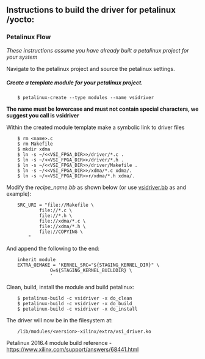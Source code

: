 ## Instructions to build the driver for petalinux /yocto:

### Petalinux Flow
*These instructions assume you have already built a petalinux project for your system*

Navigate to the petalinux project and source the petalinux settings.

##### Create a template module for your petalinux project.

		$ petalinux-create --type modules --name vsidriver

**The name must be lowercase and must not contain special characters, we suggest you call is vsidriver**

Within the created module template make a symbolic link to driver files

		$ rm <name>.c
		$ rm Makefile
		$ mkdir xdma
		$ ln -s ~/<<VSI_FPGA_DIR>>/driver/*.c .
		$ ln -s ~/<<VSI_FPGA_DIR>>/driver/*.h .
		$ ln -s ~/<<VSI_FPGA_DIR>>/driver/Makefile .
		$ ln -s ~/<<VSI_FPGA_DIR>>/xdma/*.c xdma/.
		$ ln -s ~/<<VSI_FPGA_DIR>>r/xdma/*.h xdma/.


Modify the *recipe_name.bb* as shown below (or use [vsidriver.bb](vsi_driver.bb) as and example):

		SRC_URI = "file://Makefile \
				file://*.c \
				file://*.h \
				file://xdma/*.c \
				file://xdma/*.h \
				file://COPYING \
			"

And append the following to the end:

		inherit module
		EXTRA_OEMAKE = 'KERNEL_SRC="${STAGING_KERNEL_DIR}" \
					O=${STAGING_KERNEL_BUILDDIR} \
					'


Clean, build, install the module and build petalinux:

		$ petalinux-build -c vsidriver -x do_clean
		$ petalinux-build -c vsidriver -x do_build
		$ petalinux-build -c vsidriver -x do_install

The driver will now be in the filesystem at:

		/lib/modules/<version>-xilinx/extra/vsi_driver.ko


Petalinux 2016.4 module build reference - https://www.xilinx.com/support/answers/68441.html
